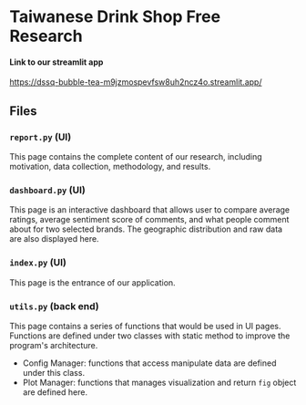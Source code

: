 # Taiwanese Drink Shop Free Research

#### Link to our streamlit app
https://dssq-bubble-tea-m9jzmospevfsw8uh2ncz4o.streamlit.app/

## Files
### `report.py` (UI)
This page contains the complete content of our research, including motivation, data collection, methodology, and results.
### `dashboard.py` (UI)
This page is an interactive dashboard that allows user to compare average ratings, average sentiment score of comments, and what people comment about for two selected brands. The geographic distribution and raw data are also displayed here.
### `index.py` (UI)
This page is the entrance of our application. 
### `utils.py` (back end)
This page contains a series of functions that would be used in UI pages. Functions are defined under two classes with static method to improve the program's architecture.

- Config Manager: functions that access  manipulate data are defined under this class.
- Plot Manager: functions that manages visualization and return `fig` object are defined here.